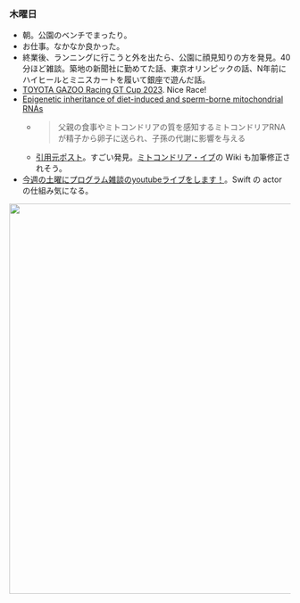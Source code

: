 ### 木曜日

* 朝。公園のベンチでまったり。
* お仕事。なかなか良かった。
* 終業後、ランニングに行こうと外を出たら、公園に顔見知りの方を発見。40分ほど雑談。築地の新聞社に勤めてた話、東京オリンピックの話、N年前にハイヒールとミニスカートを履いて銀座で遊んだ話。
* [TOYOTA GAZOO Racing GT Cup 2023](https://www.youtube.com/watch?v=3NN6Lw985Uc). Nice Race!
* [Epigenetic inheritance of diet-induced and sperm-borne mitochondrial RNAs](https://www.nature.com/articles/s41586-024-07472-3)
  * > 父親の食事やミトコンドリアの質を感知するミトコンドリアRNAが精子から卵子に送られ、子孫の代謝に影響を与える
  * [引用元ポスト](https://x.com/iPatho1/status/1798550639313883557)。すごい発見。[ミトコンドリア・イブ](https://ja.wikipedia.org/wiki/%E3%83%9F%E3%83%88%E3%82%B3%E3%83%B3%E3%83%89%E3%83%AA%E3%82%A2%E3%83%BB%E3%82%A4%E3%83%96)の Wiki も加筆修正されそう。
* [今週の土曜にプログラム雑談のyoutubeライブをします！](https://karino2.github.io/2024/06/06/program_zatudan_youtube_live.html)。Swift の actor の仕組み気になる。

<img src="https://i.imgur.com/y2QlAxH.jpg" width="700">